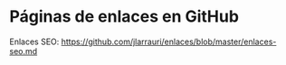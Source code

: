 # Páginas de enlaces en GitHub

Enlaces SEO: https://github.com/jlarrauri/enlaces/blob/master/enlaces-seo.md
